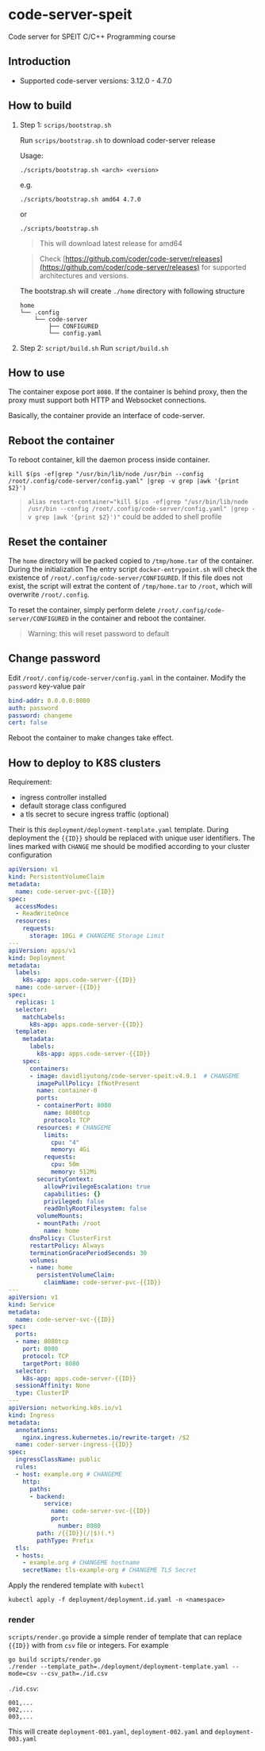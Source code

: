 # code-server-speit

Code server for SPEIT C/C++ Programming course

## Introduction

- Supported code-server versions: 3.12.0 - 4.7.0

## How to build

1. Step 1: `scrips/bootstrap.sh`

    Run `scrips/bootstrap.sh` to download coder-server release

    Usage:

    ```shell
    ./scripts/bootstrap.sh <arch> <version>
    ```

    e.g.

    ```shell
    ./scripts/bootstrap.sh amd64 4.7.0
    ```

    or

    ```shell
    ./scripts/bootstrap.sh
    ```

    > This will download latest release for amd64

    > Check [https://github.com/coder/code-server/releases](https://github.com/coder/code-server/releases) for supported architectures and versions.

    The bootstrap.sh will create `./home` directory with following structure

    ```text
    home
    └── .config
        └── code-server
            ├── CONFIGURED
            └── config.yaml
    ```

2. Step 2: `script/build.sh`
    Run `script/build.sh`

## How to use

The container expose port `8080`. If the container is behind proxy, then the proxy must support both HTTP and Websocket connections.

Basically, the container provide an interface of code-server.

## Reboot the container

To reboot container, kill the daemon process inside container.

```shell
kill $(ps -ef|grep "/usr/bin/lib/node /usr/bin --config /root/.config/code-server/config.yaml" |grep -v grep |awk '{print $2}')
```

> `alias restart-container="kill $(ps -ef|grep "/usr/bin/lib/node /usr/bin --config /root/.config/code-server/config.yaml" |grep -v grep |awk '{print $2}')"` could be added to shell profile

## Reset the container

The `home` directory will be packed copied to `/tmp/home.tar` of the container. During the initialization The entry script `docker-entrypoint.sh` will check the existence of `/root/.config/code-server/CONFIGURED`. If this file does not exist, the script will extrat the content of `/tmp/home.tar` to `/root`, which will overwrite `/root/.config`.

To reset the container, simply perform delete `/root/.config/code-server/CONFIGURED` in the container and reboot the container.

> Warning: this will reset password to default

## Change password

Edit `/root/.config/code-server/config.yaml` in the container. Modify the `password` key-value pair

```yaml
bind-addr: 0.0.0.0:8080
auth: password
password: changeme
cert: false
```

Reboot the container to make changes take effect.

## How to deploy to K8S clusters

Requirement:

 - ingress controller installed
 - default storage class configured
 - a tls secret to secure ingress traffic (optional)

Their is this `deployment/deployment-template.yaml` template. During deployment the `{{ID}}` should be replaced with unique user identifiers. The lines marked with `CHANGE` me should be modified according to your cluster configuration

```yaml
apiVersion: v1
kind: PersistentVolumeClaim
metadata:
  name: code-server-pvc-{{ID}}
spec:
  accessModes:
  - ReadWriteOnce
  resources:
    requests:
      storage: 10Gi # CHANGEME Storage Limit
---
apiVersion: apps/v1
kind: Deployment
metadata:
  labels:
    k8s-app: apps.code-server-{{ID}}
  name: code-server-{{ID}}
spec:
  replicas: 1
  selector:
    matchLabels:
      k8s-app: apps.code-server-{{ID}}
  template:
    metadata:
      labels:
        k8s-app: apps.code-server-{{ID}}
    spec:
      containers:
      - image: davidliyutong/code-server-speit:v4.9.1  # CHANGEME
        imagePullPolicy: IfNotPresent
        name: container-0
        ports:
        - containerPort: 8080
          name: 8080tcp
          protocol: TCP
        resources: # CHANGEME
          limits:
            cpu: "4"
            memory: 4Gi
          requests:
            cpu: 50m
            memory: 512Mi
        securityContext:
          allowPrivilegeEscalation: true
          capabilities: {}
          privileged: false
          readOnlyRootFilesystem: false
        volumeMounts:
        - mountPath: /root
          name: home
      dnsPolicy: ClusterFirst
      restartPolicy: Always
      terminationGracePeriodSeconds: 30
      volumes:
      - name: home
        persistentVolumeClaim:
          claimName: code-server-pvc-{{ID}}
---
apiVersion: v1
kind: Service
metadata:
  name: code-server-svc-{{ID}}
spec:
  ports:
  - name: 8080tcp
    port: 8080
    protocol: TCP
    targetPort: 8080
  selector:
    k8s-app: apps.code-server-{{ID}}
  sessionAffinity: None
  type: ClusterIP
---
apiVersion: networking.k8s.io/v1
kind: Ingress
metadata:
  annotations: 
    nginx.ingress.kubernetes.io/rewrite-target: /$2
  name: coder-server-ingress-{{ID}}
spec:
  ingressClassName: public
  rules:
  - host: example.org # CHANGEME
    http:
      paths:
      - backend:
          service:
            name: code-server-svc-{{ID}}
            port:
              number: 8080
        path: /{{ID}}(/|$)(.*)
        pathType: Prefix
  tls:
  - hosts:
    - example.org # CHANGEME hostname
    secretName: tls-example-org # CHANGEME TLS Secret
```

Apply the rendered template with `kubectl`

```shell
kubectl apply -f deployment/deployment.id.yaml -n <namespace>
```

### render

`scripts/render.go` provide a simple render of template that can replace `{{ID}}` with from `csv` file or integers. For example

```shell
go build scripts/render.go
./render --template_path=./deployment/deployment-template.yaml --mode=csv --csv_path=./id.csv
```

`./id.csv`:

```csv
001,...
002,...
003,...
```

This will create `deployment-001.yaml`, `deployment-002.yaml` and `deployment-003.yaml`
